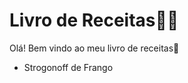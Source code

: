 # Livro de Receitas:woman_cook:

Olá! Bem vindo ao meu livro de receitas:wave:

- Strogonoff de Frango
